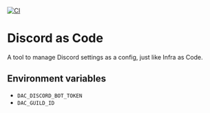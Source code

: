 [![CI](https://github.com/vigenere23/dac/actions/workflows/ci.yml/badge.svg)](https://github.com/vigenere23/dac/actions/workflows/ci.yml)

# Discord as Code

A tool to manage Discord settings as a config, just like Infra as Code.

## Environment variables

- `DAC_DISCORD_BOT_TOKEN`
- `DAC_GUILD_ID`
